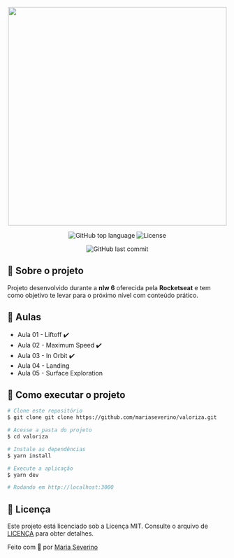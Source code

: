 <p align="center">
    <a href="logo">
        <img src="https://user-images.githubusercontent.com/57969688/122852943-cf2c5700-d2e7-11eb-96c9-1e60655eba31.png" width="500px"/>
    </a>
</p>

<div align="center">
  <p>
    <img alt="GitHub top language" src="https://img.shields.io/github/languages/top/mariaseverino/valoriza?color=32B768&logoColor=32B768&style=for-the-badge">
    <img alt="License" src="https://img.shields.io/badge/license-MIT-brightgreen/mariaseverino/valoriza?color=32B768&logoColor=32B768&style=for-the-badge">
  </p>
</div>

<div align="center">
  <p>
    <img alt="GitHub last commit" src="https://img.shields.io/github/last-commit/mariaseverino/valoriza?color=32B768&logoColor=32B768&style=for-the-badge">  
  </p>
</div>

## :pushpin: Sobre o projeto

Projeto desenvolvido durante a **nlw 6** oferecida pela **Rocketseat** e tem como objetivo te levar para o próximo nível com conteúdo prático.

## :rocket: Aulas

-   Aula 01 - Liftoff :heavy_check_mark:
-   Aula 02 - Maximum Speed :heavy_check_mark:
-   Aula 03 - In Orbit :heavy_check_mark:
-   Aula 04 - Landing
-   Aula 05 - Surface Exploration

## 🤔 Como executar o projeto

```bash
# Clone este repositório
$ git clone git clone https://github.com/mariaseverino/valoriza.git

# Acesse a pasta do projeto
$ cd valoriza

# Instale as dependências
$ yarn install

# Execute a aplicação
$ yarn dev

# Rodando em http://localhost:3000
```

## :memo: Licença

Este projeto está licenciado sob a Licença MIT. Consulte o arquivo de [LICENÇA](./LICENSE) para obter detalhes.

Feito com :blue_heart: por [Maria Severino](https://github.com/mariaseverino)
